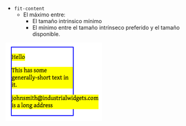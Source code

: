 - ```fit-content```
    - El máximo entre:
        - El tamaño intrinsico mínimo
        - El mínimo entre el tamaño intrínseco preferido y el tamaño disponible.

![](assets/fit-content.png)
